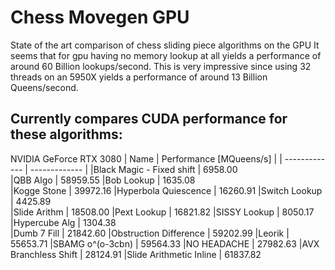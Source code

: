 # Chess Movegen GPU
State of the art comparison of chess sliding piece algorithms on the GPU
It seems that for gpu having no memory lookup at all yields a performance of around 60 Billion lookups/second. 
This is very impressive since using 32 threads on an 5950X yields a performance of around 13 Billion Queens/second. 


## Currently compares CUDA performance for these algorithms:
NVIDIA GeForce RTX 3080
| Name | Performance [MQueens/s] |
| ------------- | ------------- |
 |Black Magic - Fixed shift |     6958.00  
 |QBB Algo                  |     58959.55 
 |Bob Lookup                |     1635.08  
 |Kogge Stone               |     39972.16 
 |Hyperbola Quiescence      |     16260.91 
 |Switch Lookup             |     4425.89  
 |Slide Arithm              |     18508.00 
 |Pext Lookup               |     16821.82 
 |SISSY Lookup              |     8050.17  
 |Hypercube Alg             |     1304.38  
 |Dumb 7 Fill               |     21842.60 
 |Obstruction Difference    |     59202.99 
 |Leorik                    |     55653.71 
 |SBAMG o^(o-3cbn)          |     59564.33 
 |NO HEADACHE               |     27982.63 
 |AVX Branchless Shift      |     28124.91 
 |Slide Arithmetic Inline   |     61837.82 

